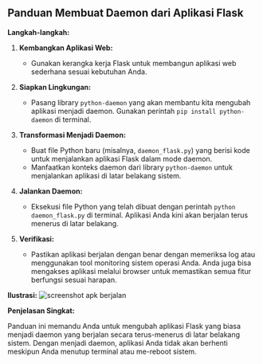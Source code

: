## Panduan Membuat Daemon dari Aplikasi Flask

**Langkah-langkah:**

1. **Kembangkan Aplikasi Web:**
   * Gunakan kerangka kerja Flask untuk membangun aplikasi web sederhana sesuai kebutuhan Anda.

2. **Siapkan Lingkungan:**
   * Pasang library `python-daemon` yang akan membantu kita mengubah aplikasi menjadi daemon. Gunakan perintah `pip install python-daemon` di terminal.

3. **Transformasi Menjadi Daemon:**
   * Buat file Python baru (misalnya, `daemon_flask.py`) yang berisi kode untuk menjalankan aplikasi Flask dalam mode daemon.
   * Manfaatkan konteks daemon dari library `python-daemon` untuk menjalankan aplikasi di latar belakang sistem.

4. **Jalankan Daemon:**
   * Eksekusi file Python yang telah dibuat dengan perintah `python daemon_flask.py` di terminal. Aplikasi Anda kini akan berjalan terus menerus di latar belakang.

5. **Verifikasi:**
   * Pastikan aplikasi berjalan dengan benar dengan memeriksa log atau menggunakan tool monitoring sistem operasi Anda. Anda juga bisa mengakses aplikasi melalui browser untuk memastikan semua fitur berfungsi sesuai harapan.

**Ilustrasi:**
    ![screenshot apk berjalan](daemon.png)

**Penjelasan Singkat:**

Panduan ini memandu Anda untuk mengubah aplikasi Flask yang biasa menjadi daemon yang berjalan secara terus-menerus di latar belakang sistem. Dengan menjadi daemon, aplikasi Anda tidak akan berhenti meskipun Anda menutup terminal atau me-reboot sistem.